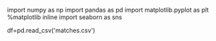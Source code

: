 import numpy as np
import pandas as pd
import matplotlib.pyplot as plt
%matplotlib inline
import seaborn as sns

df=pd.read_csv('matches.csv')
